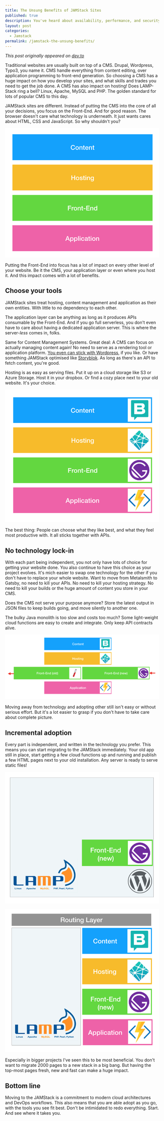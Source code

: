 ```yaml
---
title: The Unsung Benefits of JAMStack Sites
published: true
description: You've heard about availability, performance, and security benefits of JAMStack sites. But there's more! 
layout: post
categories:
  - Jamstack
permalink: /jamstack-the-unsung-benefits/
---
```


*This post originally appeared on [dev.to](https://dev.to/ddprrt/the-unsung-benefits-of-jamstack-sites-3kd6)*

Traditional websites are usually built on top of a CMS. Drupal, Wordpress, Typo3, you name it. CMS handle everything from content editing, over application programming to front-end generation. So choosing a CMS has a huge impact on how you develop your sites, and what skills and trades you need to get the job done. A CMS has also impact on hosting! Does LAMP-Stack ring a bell? Linux, Apache, MySQL and PHP. The golden standard for lots of popular CMS to this day.

JAMStack sites are different. Instead of putting the CMS into the core of all your decisions, you focus on the Front-End. And for good reason. The browser doesn't care what technology is underneath. It just wants cares about HTML, CSS and JavaScript. So why shouldn't you?

![Architectural parts of any website and web application](/wp-content/uploads/2019/stack-1.png)

Putting the Front-End into focus has a lot of impact on every other level of your website. Be it the CMS, your application layer or even where you host it. And this impact comes with a lot of benefits.

## Choose your tools

JAMStack sites treat hosting, content management and application as their own entities. With little to no dependency to each other. 

The application layer can be anything as long as it produces APIs consumable by the Front-End. And if you go full serverless, you don't even have to care about having a dedicated application server.  This is where the server-*less* comes in, folks.

Same for Content Management Systems. Great deal: A CMS can focus on actually managing content again! No need to serve as a rendering tool or application platform. [You even can stick with Wordpress](https://fettblog.eu/wordpress-and-jamstack-sites/), if you like. Or have something JAMStack optimised like [Storyblok](https://www.storyblok.com/). As long as there's an API to fetch content, you're good. 

Hosting is as easy as serving files. Put it up on a cloud storage like S3 or Azure Storage. Host it in your dropbox. Or find a cozy place next to your old website. It's your choice. 

![A set of technology choices](/wp-content/uploads/2019/stack-2.png)

The best thing: People can choose what they like best, and what they feel most productive with. It all sticks together with APIs. 

## No technology lock-in

With each part being independent, you not only have lots of choice for getting your website done. You also continue to have this choice as your project evolves. It's mich easier to swap one technology for the other if you don't have to replace your whole website. Want to move from Metalsmith to Gatsby, no need to kill your APIs. No need to kill your hosting strategy. No need to kill your builds or the huge amount of content you store in your CMS.

Does the CMS not serve your purpose anymore? Store the latest output in JSON files to keep builds going, and move silently to another one.

The bulky Java monolith is too slow and costs too much? Some light-weight cloud functions are easy to create and integrate. Only keep API contracts alive. 

![Out with the old, in with the new](/wp-content/uploads/2019/stack-3-neu.png)

Moving away from technology and adopting other still isn't easy or without serious effort. But it's a lot easier to grasp if you don't have to take care about complete picture.

## Incremental adoption

Every part is independent, and written in the technology you prefer. This means you can start migrating to the JAMStack immediately. Your old app still in place, start getting a few cloud functions up and running and publish a few HTML pages next to your old installation. Any server is ready to serve static files!

![A Gatsby site as part of a LAMP Stack site](/wp-content/uploads/2019/stack-4.png)


![Running the JAMStack next to a LAMPStack](/wp-content/uploads/2019/stack-5.png)


Especially in bigger projects I've seen this to be most beneficial. You don't want to migrate 2000 pages to a new stack in a big bang. But having the top-most pages fresh, new and fast can make a huge impact.

## Bottom line

Moving to the JAMStack is a commitment to modern cloud architectures and DevOps workflows. This also means that you are able adopt as you go, with the tools you see fit best. Don't be intimidated to redo everything. Start. And see where it takes you.


